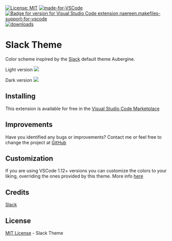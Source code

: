 [![License: MIT](https://img.shields.io/badge/License-MIT-yellow.svg)](https://opensource.org/licenses/MIT)
[![made-for-VSCode](https://img.shields.io/badge/Made%20for-VSCode-1f425f.svg)](https://code.visualstudio.com/) [![Badge for version for Visual Studio Code extension naereen.makefiles-support-for-vscode](https://vsmarketplacebadge.apphb.com/version/naereen.makefiles-support-for-vscode.svg)](https://marketplace.visualstudio.com/items?itemName=felipe-mendes.slack-theme)
[![downloads](https://img.shields.io/badge/Downloads-2K-green.svg)](https://marketplace.visualstudio.com/items?itemName=felipe-mendes.slack-theme)

# Slack Theme

Color scheme inspired by the [Slack](https://slack.com) default theme Aubergine.

Light version
![](https://raw.githubusercontent.com/slack-theme/visual-studio-code/master/screenshots/preview-light.png)

Dark version
![](https://raw.githubusercontent.com/slack-theme/visual-studio-code/master/screenshots/preview-dark.png)
## Installing

This extension is available for free in the [Visual Studio Code Marketplace](https://marketplace.visualstudio.com/items?itemName=felipe-mendes.slack-theme)

## Improvements

Have you identified any bugs or improvements? Contact me or feel free to change the project at [GitHub](https://github.com/felipemendes/slack-theme)

## Customization

If you are using VSCode 1.12+ versions you can customize the colors to your liking, overriding the ones provided by this theme. More info [here](https://code.visualstudio.com/docs/getstarted/theme-color-reference)

## Credits

[Slack](https://github.com/slackhq)

## License

[MIT License](./License) - Slack Theme
